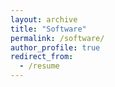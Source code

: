 ```yaml
---
layout: archive
title: "Software"
permalink: /software/
author_profile: true
redirect_from:
  - /resume
---
```

